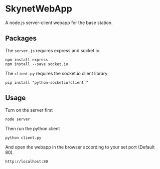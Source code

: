 # SkynetWebApp

A node.js server-client webapp for the base station.

## Packages

The `server.js` requires express and socket.io.

    npm install express
    npm install --save socket.io

The `client.py` requires the socket.io client library

    pip install "python-socketio[client]"

## Usage

Turn on the server first

    node server

Then run the python client

    python client.py

And open the webapp in the browser according to your set port (Default 80).

    http://localhost:80